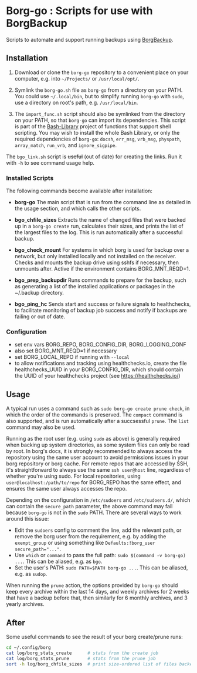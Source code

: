 # Borg-go : Scripts for use with BorgBackup

Scripts to automate and support running backups using [BorgBackup](https://www.borgbackup.org/).

## Installation

 1. Download or clone the `borg-go` repository to a convenient place on your computer, e.g. into `~/Projects/` or `/usr/local/opt/`.

 2. Symlink the `borg-go.sh` file as `borg-go` from a directory on your PATH. You could use `~/.local/bin`, but to simplify running `borg-go` with `sudo`, use a directory on root's path, e.g. `/usr/local/bin`.

 3. The `import_func.sh` script should also be symlinked from the directory on your PATH, so that `borg-go` can import its dependencies. This script is part of the [Bash-Library](https://github.com/AndrewDDavis/Bash-Library) project of functions that support shell scripting. You may wish to install the whole Bash Library, or only the required dependencies of `borg-go`: `docsh`, `err_msg`, `vrb_msg`, `physpath`, `array_match`, `run_vrb`, and `ignore_sigpipe`.

The `bgo_link.sh` script is ~~useful~~ (out of date) for creating the links. Run it with `-h` to see command usage help.

### Installed Scripts

The following commands become available after installation:

- **borg-go**  The main script that is run from the command line as detailed in the usage section, and which calls the other scripts.

- **bgo_chfile_sizes**  Extracts the name of changed files that were backed up in a `borg-go create` run, calculates their sizes, and prints the list of the largest files to the log. This is run automatically after a successful backup.

- **bgo_check_mount**  For systems in which borg is used for backup over a network, but only installed locally and not installed on the receiver. Checks and mounts the backup drive using sshfs if necessary, then unmounts after. Active if the environment contains BORG_MNT_REQD=1.

- **bgo_prep_backupdir**  Runs commands to prepare for the backup, such as generating a list of the installed applications or packages in the ~/.backup directory.

- **bgo_ping_hc**  Sends start and success or failure signals to healthchecks, to facilitate monitoring of backup job success and notify if backups are failing or out of date.

### Configuration

- set env vars BORG_REPO, BORG_CONFIG_DIR, BORG_LOGGING_CONF
- also set BORG_MNT_REQD=1 if necessary
- set BORG_LOCAL_REPO if running with `--local`
- to allow notifications and tracking using healthchecks.io, create the file
  healthchecks_UUID in your BORG_CONFIG_DIR, which should contain the UUID
  of your healthchecks project (see https://healthchecks.io/)

## Usage

A typical run uses a command such as `sudo borg-go create prune check`, in which the order of the commands is preserved. The `compact` command is also supported, and is run automatically after a succsessful `prune`. The `list` command may also be used.

Running as the root user (e.g. using `sudo` as above) is generally required when backing up system directories, as some system files can only be read by root. In borg's docs, it is strongly recommended to always access the repository using the same user account to avoid permissions issues in your borg repository or borg cache. For remote repos that are accessed by SSH, it's straightforward to always use the same `ssh user@host` line, regardless of whether you're using sudo. For local repositories, using `user@localhost:/path/to/repo` for BORG_REPO has the same effect, and ensures the same user always accesses the repo.

Depending on the configuration in `/etc/sudoers` and `/etc/sudoers.d/`, which can contain the `secure_path` parameter, the above command may fail because `borg-go` is not in the `sudo` PATH. There are several ways to work around this issue:

- Edit the `sudoers` config to comment the line, add the relevant path, or remove the borg user from the requirement, e.g. by adding the `exempt_group` or using something like `Defaults:!borg_user secure_path="..."`.
- Use `which` or `command` to pass the full path: `sudo $(command -v borg-go) ...`. This can be aliased, e.g. as `bgo`.
- Set the user's PATH: `sudo PATH=$PATH borg-go ...`. This can be aliased, e.g. as `sudop`.

When running the `prune` action, the options provided by `borg-go` should keep every archive within the last 14 days, and weekly archives for 2 weeks that have a backup before that, then similarly for 6 monthly archives, and 3 yearly archives.

## After

Some useful commands to see the result of your borg create/prune runs:

``` bash
cd ~/.config/borg
cat log/borg_stats_create      # stats from the create job
cat log/borg_stats_prune       # stats from the prune job
sort -h log/borg_chfile_sizes  # print size-ordered list of files backed up in most recent job
```
